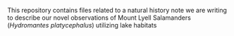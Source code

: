 This repository contains files related to a natural history note we are writing to describe our novel observations of Mount Lyell Salamanders (*Hydromantes platycephalus*) utilizing lake habitats
